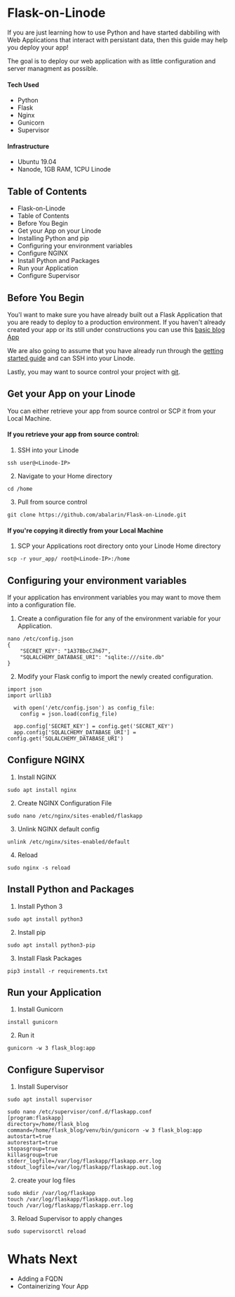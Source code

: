 # Flask-on-Linode
If you are just learning how to use Python and have started dabbiling with Web Applications that interact with persistant data, then this guide may help you deploy your app!

The goal is to deploy our web application with as little configuration and server managment as possible.

#### Tech Used
- Python
- Flask
- Nginx
- Gunicorn
- Supervisor

#### Infrastructure
- Ubuntu 19.04
- Nanode, 1GB RAM, 1CPU Linode

## Table of Contents
- Flask-on-Linode
- Table of Contents
- Before You Begin
- Get your App on your Linode
- Installing Python and pip
- Configuring your environment variables
- Configure NGINX
- Install Python and Packages
- Run your Application
- Configure Supervisor

## Before You Begin
You'l want to make sure you have already built out a Flask Application that you are ready to deploy to a production environment. If you haven't already created your app or its still under constructions you can use this [basic blog App](https://github.com/abalarin/Flask-on-Linode)

We are also going to assume that you have already run through the [getting started guide](https://www.linode.com/docs/getting-started/) and can SSH into your Linode.

Lastly, you may want to source control your project with [git](https://github.com).

## Get your App on your Linode
You can either retrieve your app from source control or SCP it from your Local Machine.

#### If you retrieve your app from source control:
1. SSH into your Linode
```
ssh user@<Linode-IP>
```
2. Navigate to your Home directory
```
cd /home
```
3. Pull from source control
```
git clone https://github.com/abalarin/Flask-on-Linode.git
```

#### If you're copying it directly from your Local Machine
1. SCP your Applications root directory onto your Linode Home directory
```
scp -r your_app/ root@<Linode-IP>:/home
```


## Configuring your environment variables
If your application has environment variables you may want to move them into a configuration file.
1. Create a configuration file for any of the environment variable for your Application.
```
nano /etc/config.json
{
	"SECRET_KEY": "1A37BbcCJh67",
	"SQLALCHEMY_DATABASE_URI": "sqlite:///site.db"
}
```

2. Modify your Flask config to import the newly created configuration.
```
import json
import urllib3

  with open('/etc/config.json') as config_file:
    config = json.load(config_file)

  app.config['SECRET_KEY'] = config.get('SECRET_KEY')
  app.config['SQLALCHEMY_DATABASE_URI'] = config.get('SQLALCHEMY_DATABASE_URI')
```

## Configure NGINX
1. Install NGINX
```
sudo apt install nginx
```
2. Create NGINX Configuration File
```
sudo nano /etc/nginx/sites-enabled/flaskapp
```

3. Unlink NGINX default config
```
unlink /etc/nginx/sites-enabled/default
```
4. Reload
```
sudo nginx -s reload
```

## Install Python and Packages
1. Install Python 3
```
sudo apt install python3
```
2. Install pip
```
sudo apt install python3-pip
```
3. Install Flask Packages
```
pip3 install -r requirements.txt
```

## Run your Application
1. Install Gunicorn
```
install gunicorn
```
2. Run it
```
gunicorn -w 3 flask_blog:app
```

## Configure Supervisor
1. Install Supervisor
```
sudo apt install supervisor
```
```
sudo nano /etc/supervisor/conf.d/flaskapp.conf
[program:flaskapp]
directory=/home/flask_blog
command=/home/flask_blog/venv/bin/gunicorn -w 3 flask_blog:app
autostart=true
autorestart=true
stopasgroup=true
killasgroup=true
stderr_logfile=/var/log/flaskapp/flaskapp.err.log
stdout_logfile=/var/log/flaskapp/flaskapp.out.log
```
2. create your log files
```
sudo mkdir /var/log/flaskapp
touch /var/log/flaskapp/flaskapp.out.log
touch /var/log/flaskapp/flaskapp.err.log
```

3. Reload Supervisor to apply changes
```
sudo supervisorctl reload
```

# Whats Next
- Adding a FQDN
- Containerizing Your App
